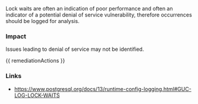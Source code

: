 
Lock waits are often an indication of poor performance and often an indicator of a potential denial of service vulnerability, therefore occurrences should be logged for analysis.

### Impact
Issues leading to denial of service may not be identified.

<!-- DO NOT CHANGE -->
{{ remediationActions }}

### Links
- https://www.postgresql.org/docs/13/runtime-config-logging.html#GUC-LOG-LOCK-WAITS


